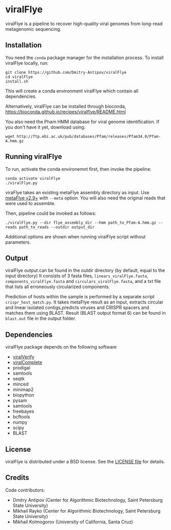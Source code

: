 viralFlye
=========

viralFlye is a pipeline to recover high-quality viral genomes from long-read metagenomic sequencing.

Installation
------------

You need the `conda` package manager for the installation process.
To install viralFlye locally, run: 

```
git clone https://github.com/Dmitry-Antipov/viralFlye
cd viralFlye
install.sh
```

This will create a conda environment viralFlye which contain all dependencies.

Alternatively, viralFlye can be installed through bioconda, https://bioconda.github.io/recipes/viralflye/README.html

You also need the Pham HMM database for viral genome identification. If you don't have it yet, download using:

```
wget http://ftp.ebi.ac.uk/pub/databases/Pfam/releases/Pfam34.0/Pfam-A.hmm.gz
```

Running viralFlye
-----------------

To run, activate the conda environemnt first, then invoke the pipeline:

```
conda activate viralFlye
./viralFlye.py
```

viraFlye takes an existing metaFlye assembly directory as input. Use [metaFlye v2.9+](https://github.com/fenderglass/Flye) with `--meta` option.
You will also need the original reads that were used to assemble.

Then, pipeline could be invoked as follows:

```
./viralFlye.py --dir flye_assembly_dir --hmm path_to_Pfam-A.hmm.gz --reads path_to_reads --outdir output_dir
```

Additional options are shown when running viralFlye script without parameters.

Output
------

viralFlye output can be found in the outdir directory (by default, equal to the input directory)
It consists of 3 fasta files, `linears_viralFlye.fasta`, `components_viralFlye.fasta` and `circulars_viralFlye.fasta`,
and a txt file that lists all erroneously circularized components.


Prediction of hosts within the sample is performed by a separate script `crispr_host_match.py`. 
It takes metaFlye result as an input, extracts circular and linear isolated contigs,predicts viruses and CRISPR spacers and matches them using BLAST. 
Result (BLAST output format 6) can be found in `blast.out` file in the output folder.

Dependencies
-----------

viralFlye package depends on the following software

* [viralVerify](https://github.com/ablab/viralVerify)
* [viralComplete](https://github.com/ablab/viralComplete)
* prodigal 
* samtools 
* seqtk 
* minced 
* minimap2 
* biopython 
* pysam 
* samtools
* freebayes
* bcftools
* numpy
* scipy
* BLAST


License
-------

viralFlye is distributed under a BSD license. See the [LICENSE file](LICENSE) for details.


Credits
-------

Code contributors:

* Dmitry Antipov (Center for Algorithmic Biotechnology, Saint Petersburg State University)
* Mikhail Rayko  (Center for Algorithmic Biotechnology, Saint Petersburg State University)
* Mikhail Kolmogorov (University of California, Santa Cruz)
